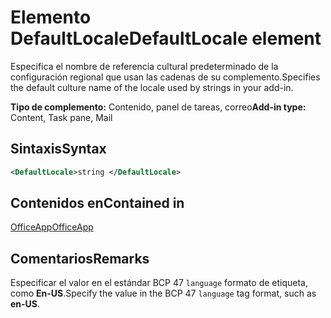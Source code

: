 # <a name="defaultlocale-element"></a><span data-ttu-id="bbfbc-101">Elemento DefaultLocale</span><span class="sxs-lookup"><span data-stu-id="bbfbc-101">DefaultLocale element</span></span>

<span data-ttu-id="bbfbc-102">Especifica el nombre de referencia cultural predeterminado de la configuración regional que usan las cadenas de su complemento.</span><span class="sxs-lookup"><span data-stu-id="bbfbc-102">Specifies the default culture name of the locale used by strings in your add-in.</span></span>

<span data-ttu-id="bbfbc-103">**Tipo de complemento:** Contenido, panel de tareas, correo</span><span class="sxs-lookup"><span data-stu-id="bbfbc-103">**Add-in type:** Content, Task pane, Mail</span></span>

## <a name="syntax"></a><span data-ttu-id="bbfbc-104">Sintaxis</span><span class="sxs-lookup"><span data-stu-id="bbfbc-104">Syntax</span></span>

```XML
<DefaultLocale>string </DefaultLocale>
```

## <a name="contained-in"></a><span data-ttu-id="bbfbc-105">Contenidos en</span><span class="sxs-lookup"><span data-stu-id="bbfbc-105">Contained in</span></span>

[<span data-ttu-id="bbfbc-106">OfficeApp</span><span class="sxs-lookup"><span data-stu-id="bbfbc-106">OfficeApp</span></span>](officeapp.md)

## <a name="remarks"></a><span data-ttu-id="bbfbc-107">Comentarios</span><span class="sxs-lookup"><span data-stu-id="bbfbc-107">Remarks</span></span>

<span data-ttu-id="bbfbc-108">Especificar el valor en el estándar BCP 47 `language` formato de etiqueta, como **En-US**.</span><span class="sxs-lookup"><span data-stu-id="bbfbc-108">Specify the value in the BCP 47  `language` tag format, such as **en-US**.</span></span>


